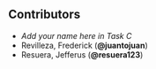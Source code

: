 ## Contributors

- _Add your name here in Task C_
- Revilleza, Frederick (**@juantojuan**)
- Resuera, Jefferus (**@resuera123**)
